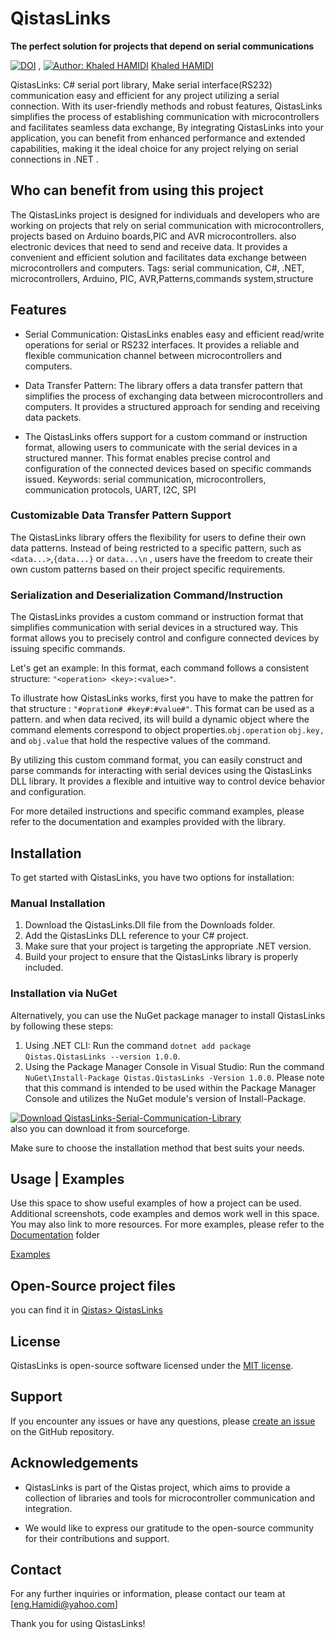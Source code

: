 # QistasLinks
**The perfect solution for projects that depend on serial communications**

[![DOI](https://zenodo.org/badge/DOI/10.5281/zenodo.8248290.svg)](https://doi.org/10.5281/zenodo.8248290) ,
[![Author: Khaled HAMIDI](https://orcid.org/sites/default/files/images/orcid_16x16.png)](https://orcid.org/0009-0004-2962-0833) [Khaled HAMIDI](https://orcid.org/0009-0004-2962-0833)



QistasLinks: C# serial port library, Make serial interface(RS232) communication easy and efficient for any project utilizing a serial connection. With its user-friendly methods and robust features, QistasLinks simplifies the process of establishing communication with microcontrollers and facilitates seamless data exchange, By integrating QistasLinks into your application, you can benefit from enhanced performance and extended capabilities, making it the ideal choice for any project relying on serial connections in .NET .


## Who can benefit from using this project
The QistasLinks project is designed for individuals and developers who are working on projects that rely on serial communication with microcontrollers, projects based on Arduino boards,PIC and AVR microcontrollers. also electronic devices that need to send and receive data. It provides a convenient and efficient solution and facilitates data exchange between microcontrollers and computers.
Tags: serial communication, C#, .NET, microcontrollers, Arduino, PIC, AVR,Patterns,commands system,structure

## Features

- Serial Communication: QistasLinks enables easy and efficient read/write operations for serial or RS232 interfaces. It provides a reliable and flexible communication channel between microcontrollers and computers.

- Data Transfer Pattern: The library offers a data transfer pattern that simplifies the process of exchanging data between microcontrollers and computers. It provides a structured approach for sending and receiving data packets.

- The QistasLinks offers support for a custom command or instruction format, allowing users to communicate with the serial devices in a structured manner. This format enables precise control and configuration of the connected devices based on specific commands issued.
Keywords: serial communication, microcontrollers, communication protocols, UART, I2C, SPI
### Customizable Data Transfer Pattern Support 

The QistasLinks library offers the flexibility for users to define their own data patterns. Instead of being restricted to a specific pattern, such as `<data...>`,`{data...}` or `data...\n` , users have the freedom to create their own custom patterns based on their project specific requirements.


###  Serialization and Deserialization Command/Instruction

The QistasLinks provides a custom command or instruction format that simplifies communication with serial devices in a structured way. This format allows you to precisely control and configure connected devices by issuing specific commands.

Let's get an example:
In this format, each command follows a consistent structure: `"<operation> <key>:<value>"`.

To illustrate how QistasLinks works, first you have to make the pattren for that structure : `"#opration# #key#:#value#"`. This format can be used as a pattern. and when data recived, its will  build a dynamic object where the command elements correspond to object properties.`obj.operation` `obj.key,` and `obj.value` that hold the respective values of the command.

By utilizing this custom command format, you can easily construct and parse commands for interacting with serial devices using the QistasLinks DLL library. It provides a flexible and intuitive way to control device behavior and configuration.

For more detailed instructions and specific command examples, please refer to the documentation and examples provided with the library.


## Installation

To get started with QistasLinks, you have two options for installation:

### Manual Installation

1. Download the QistasLinks.Dll file from the Downloads folder.
2. Add the QistasLinks DLL reference to your C# project.
3. Make sure that your project is targeting the appropriate .NET version.
4. Build your project to ensure that the QistasLinks library is properly included.

### Installation via NuGet

Alternatively, you can use the NuGet package manager to install QistasLinks by following these steps:

1. Using .NET CLI: Run the command `dotnet add package Qistas.QistasLinks --version 1.0.0`.
2. Using the Package Manager Console in Visual Studio: Run the command `NuGet\Install-Package Qistas.QistasLinks -Version 1.0.0`. Please note that this command is intended to be used within the Package Manager Console and utilizes the NuGet module's version of Install-Package.

[![Download QistasLinks-Serial-Communication-Library](https://a.fsdn.com/con/app/sf-download-button)](https://sourceforge.net/projects/qistaslinks-serial-library/files/latest/download)  
also you can download it from sourceforge.

Make sure to choose the installation method that best suits your needs.

## Usage | Examples

Use this space to show useful examples of how a project can be used. Additional screenshots, code examples and demos work well in this space. You may also link to more resources.
For more examples, please refer to the [Documentation](Documentation/) 
 folder
 
[Examples](Documents/01%20Example%20-%20Basic%20example.md) 


## Open-Source project files 
you can find it in [Qistas> QistasLinks](https://github.com/khaledHamidi/Qistas/tree/master/QistasLinks)

## License

QistasLinks is open-source software licensed under the [MIT license](https://opensource.org/licenses/MIT).

## Support

If you encounter any issues or have any questions, please [create an issue](https://github.com/KhalidHamidi/QistasLinks/issues) on the GitHub repository.

## Acknowledgements

- QistasLinks is part of the Qistas project, which aims to provide a collection of libraries and tools for microcontroller communication and integration.

- We would like to express our gratitude to the open-source community for their contributions and support.

## Contact

For any further inquiries or information, please contact our team at [eng.Hamidi@yahoo.com]

Thank you for using QistasLinks!
```
